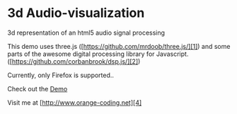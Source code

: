 3d Audio-visualization
======================

3d representation of an html5 audio signal processing

This demo uses three.js ([https://github.com/mrdoob/three.js/][1]) and some parts of the awesome digital processing library for Javascript. ([https://github.com/corbanbrook/dsp.js/][2])

Currently, only Firefox is supported..

Check out the [Demo][4]

Visit me at [http://www.orange-coding.net][4]


  [1]: https://github.com/mrdoob/three.js/
  [2]: https://github.com/corbanbrook/dsp.js/
  [3]: http://www.orange-coding.net/audio
  [4]: http://www.orange-coding.net